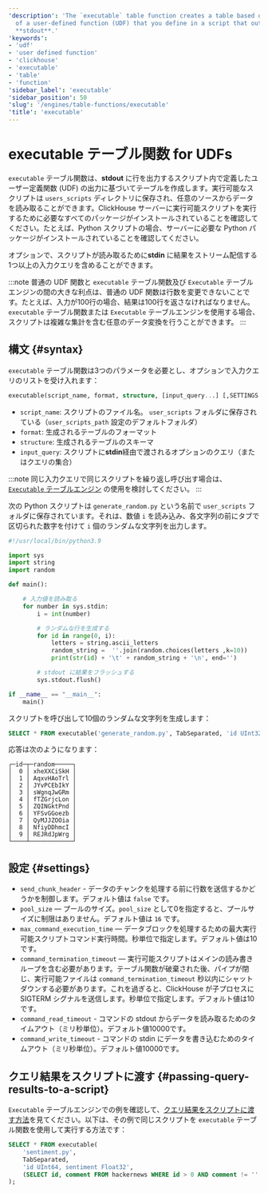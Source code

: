 ```yaml
---
'description': 'The `executable` table function creates a table based on the output
  of a user-defined function (UDF) that you define in a script that outputs rows to
  **stdout**.'
'keywords':
- 'udf'
- 'user defined function'
- 'clickhouse'
- 'executable'
- 'table'
- 'function'
'sidebar_label': 'executable'
'sidebar_position': 50
'slug': '/engines/table-functions/executable'
'title': 'executable'
---
```





# executable テーブル関数 for UDFs

`executable` テーブル関数は、**stdout** に行を出力するスクリプト内で定義したユーザー定義関数 (UDF) の出力に基づいてテーブルを作成します。実行可能なスクリプトは `users_scripts` ディレクトリに保存され、任意のソースからデータを読み取ることができます。ClickHouse サーバーに実行可能スクリプトを実行するために必要なすべてのパッケージがインストールされていることを確認してください。たとえば、Python スクリプトの場合、サーバーに必要な Python パッケージがインストールされていることを確認してください。

オプションで、スクリプトが読み取るために**stdin** に結果をストリーム配信する1つ以上の入力クエリを含めることができます。

:::note
普通の UDF 関数と `executable` テーブル関数及び `Executable` テーブルエンジンの間の大きな利点は、普通の UDF 関数は行数を変更できないことです。たとえば、入力が100行の場合、結果は100行を返さなければなりません。`executable` テーブル関数または `Executable` テーブルエンジンを使用する場合、スクリプトは複雑な集計を含む任意のデータ変換を行うことができます。
:::

## 構文 {#syntax}

`executable` テーブル関数は3つのパラメータを必要とし、オプションで入力クエリのリストを受け入れます：

```sql
executable(script_name, format, structure, [input_query...] [,SETTINGS ...])
```

- `script_name`: スクリプトのファイル名。 `user_scripts` フォルダに保存されている（`user_scripts_path` 設定のデフォルトフォルダ）
- `format`: 生成されるテーブルのフォーマット
- `structure`: 生成されるテーブルのスキーマ
- `input_query`: スクリプトに**stdin**経由で渡されるオプションのクエリ（またはクエリの集合）

:::note
同じ入力クエリで同じスクリプトを繰り返し呼び出す場合は、[`Executable` テーブルエンジン](../../engines/table-engines/special/executable.md) の使用を検討してください。
:::

次の Python スクリプトは `generate_random.py` という名前で `user_scripts` フォルダに保存されています。それは、数値 `i` を読み込み、各文字列の前にタブで区切られた数字を付けて `i` 個のランダムな文字列を出力します。

```python
#!/usr/local/bin/python3.9

import sys
import string
import random

def main():

    # 入力値を読み取る
    for number in sys.stdin:
        i = int(number)

        # ランダムな行を生成する
        for id in range(0, i):
            letters = string.ascii_letters
            random_string =  ''.join(random.choices(letters ,k=10))
            print(str(id) + '\t' + random_string + '\n', end='')

        # stdout に結果をフラッシュする
        sys.stdout.flush()

if __name__ == "__main__":
    main()
```

スクリプトを呼び出して10個のランダムな文字列を生成します：

```sql
SELECT * FROM executable('generate_random.py', TabSeparated, 'id UInt32, random String', (SELECT 10))
```

応答は次のようになります：

```response
┌─id─┬─random─────┐
│  0 │ xheXXCiSkH │
│  1 │ AqxvHAoTrl │
│  2 │ JYvPCEbIkY │
│  3 │ sWgnqJwGRm │
│  4 │ fTZGrjcLon │
│  5 │ ZQINGktPnd │
│  6 │ YFSvGGoezb │
│  7 │ QyMJJZOOia │
│  8 │ NfiyDDhmcI │
│  9 │ REJRdJpWrg │
└────┴────────────┘
```

## 設定 {#settings}

- `send_chunk_header` - データのチャンクを処理する前に行数を送信するかどうかを制御します。デフォルト値は `false` です。
- `pool_size` — プールのサイズ。`pool_size` として0を指定すると、プールサイズに制限はありません。デフォルト値は `16` です。
- `max_command_execution_time` — データブロックを処理するための最大実行可能スクリプトコマンド実行時間。秒単位で指定します。デフォルト値は10です。
- `command_termination_timeout` — 実行可能スクリプトはメインの読み書きループを含む必要があります。テーブル関数が破棄された後、パイプが閉じ、実行可能ファイルは `command_termination_timeout` 秒以内にシャットダウンする必要があります。これを過ぎると、ClickHouse が子プロセスに SIGTERM シグナルを送信します。秒単位で指定します。デフォルト値は10です。
- `command_read_timeout` - コマンドの stdout からデータを読み取るためのタイムアウト（ミリ秒単位）。デフォルト値10000です。
- `command_write_timeout` - コマンドの stdin にデータを書き込むためのタイムアウト（ミリ秒単位）。デフォルト値10000です。

## クエリ結果をスクリプトに渡す {#passing-query-results-to-a-script}

`Executable` テーブルエンジンでの例を確認して、[クエリ結果をスクリプトに渡す方法](../../engines/table-engines/special/executable.md#passing-query-results-to-a-script)を見てください。以下は、その例で同じスクリプトを `executable` テーブル関数を使用して実行する方法です：

```sql
SELECT * FROM executable(
    'sentiment.py',
    TabSeparated,
    'id UInt64, sentiment Float32',
    (SELECT id, comment FROM hackernews WHERE id > 0 AND comment != '' LIMIT 20)
);


